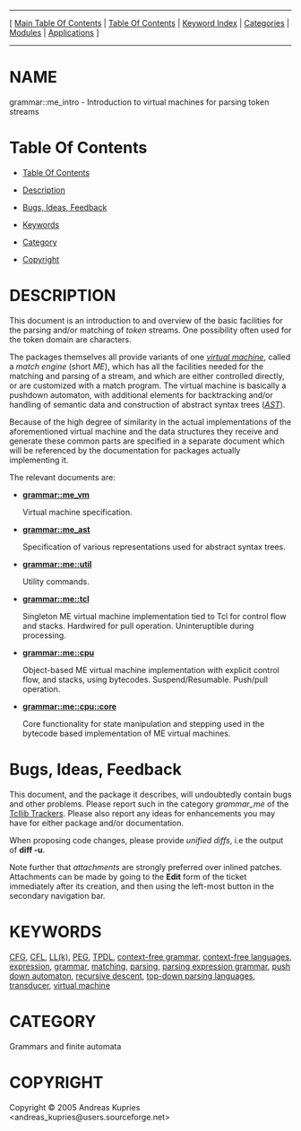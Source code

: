 
[//000000001]: # (grammar::me\_intro \- Grammar operations and usage)
[//000000002]: # (Generated from file 'me\_intro\.man' by tcllib/doctools with format 'markdown')
[//000000003]: # (Copyright &copy; 2005 Andreas Kupries <andreas\_kupries@users\.sourceforge\.net>)
[//000000004]: # (grammar::me\_intro\(n\) 0\.2 tcllib "Grammar operations and usage")

<hr> [ <a href="../../../../toc.md">Main Table Of Contents</a> &#124; <a
href="../../../toc.md">Table Of Contents</a> &#124; <a
href="../../../../index.md">Keyword Index</a> &#124; <a
href="../../../../toc0.md">Categories</a> &#124; <a
href="../../../../toc1.md">Modules</a> &#124; <a
href="../../../../toc2.md">Applications</a> ] <hr>

# NAME

grammar::me\_intro \- Introduction to virtual machines for parsing token streams

# <a name='toc'></a>Table Of Contents

  - [Table Of Contents](#toc)

  - [Description](#section1)

  - [Bugs, Ideas, Feedback](#section2)

  - [Keywords](#keywords)

  - [Category](#category)

  - [Copyright](#copyright)

# <a name='description'></a>DESCRIPTION

This document is an introduction to and overview of the basic facilities for the
parsing and/or matching of *token* streams\. One possibility often used for the
token domain are characters\.

The packages themselves all provide variants of one *[virtual
machine](\.\./\.\./\.\./\.\./index\.md\#virtual\_machine)*, called a *match engine*
\(short *ME*\), which has all the facilities needed for the matching and parsing
of a stream, and which are either controlled directly, or are customized with a
match program\. The virtual machine is basically a pushdown automaton, with
additional elements for backtracking and/or handling of semantic data and
construction of abstract syntax trees \(*[AST](\.\./\.\./\.\./\.\./index\.md\#ast)*\)\.

Because of the high degree of similarity in the actual implementations of the
aforementioned virtual machine and the data structures they receive and generate
these common parts are specified in a separate document which will be referenced
by the documentation for packages actually implementing it\.

The relevant documents are:

  - __[grammar::me\_vm](me\_vm\.md)__

    Virtual machine specification\.

  - __[grammar::me\_ast](me\_ast\.md)__

    Specification of various representations used for abstract syntax trees\.

  - __[grammar::me::util](me\_util\.md)__

    Utility commands\.

  - __[grammar::me::tcl](me\_tcl\.md)__

    Singleton ME virtual machine implementation tied to Tcl for control flow and
    stacks\. Hardwired for pull operation\. Uninteruptible during processing\.

  - __[grammar::me::cpu](me\_cpu\.md)__

    Object\-based ME virtual machine implementation with explicit control flow,
    and stacks, using bytecodes\. Suspend/Resumable\. Push/pull operation\.

  - __[grammar::me::cpu::core](me\_cpucore\.md)__

    Core functionality for state manipulation and stepping used in the bytecode
    based implementation of ME virtual machines\.

# <a name='section2'></a>Bugs, Ideas, Feedback

This document, and the package it describes, will undoubtedly contain bugs and
other problems\. Please report such in the category *grammar\_me* of the
[Tcllib Trackers](http://core\.tcl\.tk/tcllib/reportlist)\. Please also report
any ideas for enhancements you may have for either package and/or documentation\.

When proposing code changes, please provide *unified diffs*, i\.e the output of
__diff \-u__\.

Note further that *attachments* are strongly preferred over inlined patches\.
Attachments can be made by going to the __Edit__ form of the ticket
immediately after its creation, and then using the left\-most button in the
secondary navigation bar\.

# <a name='keywords'></a>KEYWORDS

[CFG](\.\./\.\./\.\./\.\./index\.md\#cfg), [CFL](\.\./\.\./\.\./\.\./index\.md\#cfl),
[LL\(k\)](\.\./\.\./\.\./\.\./index\.md\#ll\_k\_), [PEG](\.\./\.\./\.\./\.\./index\.md\#peg),
[TPDL](\.\./\.\./\.\./\.\./index\.md\#tpdl), [context\-free
grammar](\.\./\.\./\.\./\.\./index\.md\#context\_free\_grammar), [context\-free
languages](\.\./\.\./\.\./\.\./index\.md\#context\_free\_languages),
[expression](\.\./\.\./\.\./\.\./index\.md\#expression),
[grammar](\.\./\.\./\.\./\.\./index\.md\#grammar),
[matching](\.\./\.\./\.\./\.\./index\.md\#matching),
[parsing](\.\./\.\./\.\./\.\./index\.md\#parsing), [parsing expression
grammar](\.\./\.\./\.\./\.\./index\.md\#parsing\_expression\_grammar), [push down
automaton](\.\./\.\./\.\./\.\./index\.md\#push\_down\_automaton), [recursive
descent](\.\./\.\./\.\./\.\./index\.md\#recursive\_descent), [top\-down parsing
languages](\.\./\.\./\.\./\.\./index\.md\#top\_down\_parsing\_languages),
[transducer](\.\./\.\./\.\./\.\./index\.md\#transducer), [virtual
machine](\.\./\.\./\.\./\.\./index\.md\#virtual\_machine)

# <a name='category'></a>CATEGORY

Grammars and finite automata

# <a name='copyright'></a>COPYRIGHT

Copyright &copy; 2005 Andreas Kupries <andreas\_kupries@users\.sourceforge\.net>

